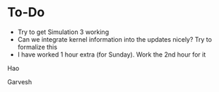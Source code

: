 # To-Do

- Try to get Simulation 3 working
- Can we integrate kernel information into the updates nicely? Try to formalize this
- I have worked 1 hour extra (for Sunday). Work the 2nd hour for it

Hao

Garvesh